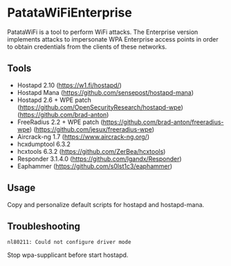# PatataWiFiEnterprise

PatataWiFi is a tool to perform WiFi attacks. The Enterprise version implements attacks to impersonate WPA Enterprise access points in order to obtain credentials from the clients of these networks.


Tools
-----
 * Hostapd 2.10 (https://w1.fi/hostapd/)
 * Hostapd Mana (https://github.com/sensepost/hostapd-mana)
 * Hostapd 2.6 + WPE patch (https://github.com/OpenSecurityResearch/hostapd-wpe) (https://github.com/brad-anton)
 * FreeRadius 2.2 + WPE patch (https://github.com/brad-anton/freeradius-wpe) (https://github.com/jesux/freeradius-wpe)
 * Aircrack-ng 1.7 (https://www.aircrack-ng.org/)
 * hcxdumptool 6.3.2
 * hcxtools 6.3.2 (https://github.com/ZerBea/hcxtools)
 * Responder 3.1.4.0 (https://github.com/lgandx/Responder)
 * Eaphammer (https://github.com/s0lst1c3/eaphammer)


Usage
-----
Copy and personalize default scripts for hostapd and hostapd-mana.


Troubleshooting
---------------
`nl80211: Could not configure driver mode`

Stop wpa-supplicant before start hostapd.
